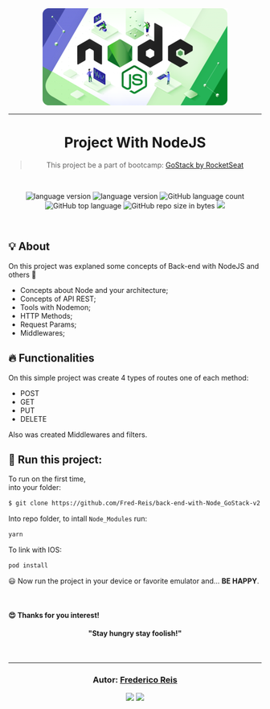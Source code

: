 <div align="center" >
  <img alt="NodeJS" src="src/assets/node.png"/>
</div>

<hr/>

<h1 align="center">
  Project With NodeJS
</h1>

<blockquote align="center">
  This project be a part of bootcamp: 
    <a href="https://rocketseat.com.br/gostack">
      GoStack by RocketSeat
    </a> 
</blockquote>

<br/>

<p align="center">

  <img alt="language version" src="https://img.shields.io/badge/Node-v_12.13.1-339933?logo=node.js">

  <img alt="language version" src="https://img.shields.io/badge/Yarn-v_1.22.4-2C8EBB?logo=Yarn">

  <img alt="GitHub language count" src="https://img.shields.io/github/languages/count/Fred-Reis/back-end-with-Node_GoStack-v2">

  <img alt="GitHub top language" src="https://img.shields.io/github/languages/top/Fred-Reis/back-end-with-Node_GoStack-v2">
  
  <img alt="GitHub repo size in bytes" src="https://img.shields.io/github/repo-size/Fred-Reis/back-end-with-Node_GoStack-v2">
  
  <a href="https://www.codacy.com/manual/Fred-Reis/back-end-with-Node_GoStack-v2?utm_source=github.com&amp;utm_medium=referral&amp;utm_content=Fred-Reis/back-end-with-Node_GoStack-v2&amp;utm_campaign=Badge_Grade">
    <img src="https://api.codacy.com/project/badge/Grade/1fcdf658baaa42fcad17f3246825ec9a"/></a>

</p>

<br/>

## 💡 About

On this project was explaned some concepts of Back-end with NodeJS and others 🧐

* Concepts about Node and your architecture;
* Concepts of API REST;
* Tools with Nodemon;
* HTTP Methods;
* Request Params;
* Middlewares;

## 🔥 Functionalities

On this simple project was create 4 types of routes one of each method:  
* POST
* GET
* PUT
* DELETE

Also was created Middlewares and filters.

## 🏁 Run this project:

To run on the first time,  
into your folder:

```bash
$ git clone https://github.com/Fred-Reis/back-end-with-Node_GoStack-v2.git
```

Into repo folder, to intall ```Node_Modules``` run:

```bash
yarn
```

To link with IOS:

```bash
pod install
```

😃 Now run the project in your device or favorite emulator and...
**BE HAPPY**.

<br/>

<h4>
  😍 Thanks for you interest! 
</h4>

<h4 align="center">
  "Stay hungry stay foolish!"
</h4>

<br/>

---

<h3 align="center">
Autor: <a alt="Fred-Reis" href="https://github.com/Fred-Reis">Frederico Reis</a>
</h3>

<p align="center">

  <a alt="Frederico Reis" href="https://www.linkedin.com/in/frederico-reis-dev/">
    <img src="https://img.shields.io/badge/LinkedIn-Frederico_Reis-0077B5?logo=linkedin"/></a>
  <a alt="Frederico Reis" href="https://github.com/Fred-Reis ">
  <img src="https://img.shields.io/badge/Fred_Reis-GitHub-000?logo=github"/></a>

</p>


